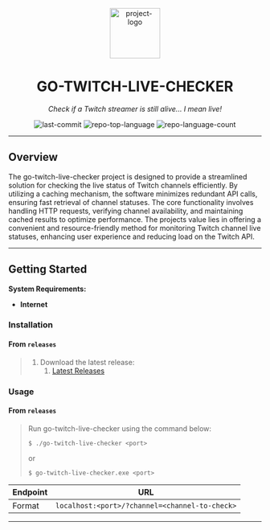 <p align="center">
  <img src="https://raw.githubusercontent.com/Johnnycyan/Twitch-APIs/main/OneMoreDayIcon.svg" width="100" alt="project-logo">
</p>
<p align="center">
    <h1 align="center">GO-TWITCH-LIVE-CHECKER</h1>
</p>
<p align="center">
    <em>Check if a Twitch streamer is still alive... I mean live!</em>
</p>
<p align="center">
	<img src="https://img.shields.io/github/last-commit/Johnnycyan/go-twitch-live-checker?style=default&logo=git&logoColor=white&color=0080ff" alt="last-commit">
	<img src="https://img.shields.io/github/languages/top/Johnnycyan/go-twitch-live-checker?style=default&color=0080ff" alt="repo-top-language">
	<img src="https://img.shields.io/github/languages/count/Johnnycyan/go-twitch-live-checker?style=default&color=0080ff" alt="repo-language-count">
<p>
<p align="center">
	<!-- default option, no dependency badges. -->
</p>

<hr>

##  Overview

The go-twitch-live-checker project is designed to provide a streamlined solution for checking the live status of Twitch channels efficiently. By utilizing a caching mechanism, the software minimizes redundant API calls, ensuring fast retrieval of channel statuses. The core functionality involves handling HTTP requests, verifying channel availability, and maintaining cached results to optimize performance. The projects value lies in offering a convenient and resource-friendly method for monitoring Twitch channel live statuses, enhancing user experience and reducing load on the Twitch API.

---

##  Getting Started

**System Requirements:**

* **Internet**

###  Installation

<h4>From <code>releases</code></h4>

> 1. Download the latest release:
>     1. [Latest Releases](https://github.com/Johnnycyan/go-twitch-live-checker/releases) 

###  Usage

<h4>From <code>releases</code></h4>

> Run go-twitch-live-checker using the command below:
> ```console
> $ ./go-twitch-live-checker <port>
> ```
> or
> ```console
> $ go-twitch-live-checker.exe <port>
> ```
Endpoint      |     URL
------------- | -------------
Format  | <code>localhost:\<port>/?channel=\<channel-to-check></code>

---
